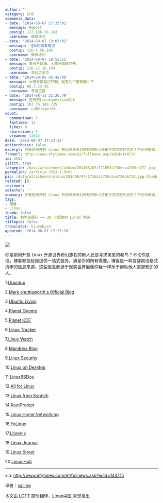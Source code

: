 ```yaml
---
author: ''
category: 分享
comments_data:
- date: '2014-08-07 17:33:01'
  message: Repost
  postip: 117.136.38.243
  username: 微博评论
- date: '2014-08-07 18:03:02'
  message: '@我的印象笔记'
  postip: 116.4.56.189
  username: 微博评论
- date: '2014-08-07 19:55:51'
  message: 表示不翻墙，大部分很难打开。
  postip: 116.22.16.108
  username: 悠远之星空
- date: '2014-08-08 06:42:48'
  message: 大部分都能打开啊，就有几个需要翻一下
  postip: 60.7.13.46
  username: 零度王爵
- date: '2014-08-11 22:26:49'
  message: 应该把Linuxquestion加上
  postip: 182.36.160.235
  username: 山鹰Sniper03
count:
  commentnum: 5
  favtimes: 13
  likes: 0
  sharetimes: 9
  viewnum: 12882
date: '2014-08-07 17:23:26'
editorchoice: false
excerpt: 你是刚刚开启 Linux 开源世界奇幻旅程的新人还是寻求灵感的老鸟？不论你是谁，博客都能给你提供一站式服务，满足你的所有需要。博客是一种言辞简洁格式清晰的信息来源，这些信息都源于现实世界里像你我一样乐于帮助他人掌握知识的人。
fromurl: http://www.efytimes.com/e1/fullnews.asp?edid=144715
id: 3553
islctt: true
largepic: /data/attachment/album/201408/07/171653c738nzvw720bh722.jpg
permalink: /article-3553-1.html
pic: /data/attachment/album/201408/07/171653c738nzvw720bh722.jpg.thumb.jpg
related: []
reviewer: ''
selector: ''
summary: 你是刚刚开启 Linux 开源世界奇幻旅程的新人还是寻求灵感的老鸟？不论你是谁，博客都能给你提供一站式服务，满足你的所有需要。博客是一种言辞简洁格式清晰的信息来源，这些信息都源于现实世界里像你我一样乐于帮助他人掌握知识的人。
tags:
- 博客
- Linux
thumb: false
title: 初学者福利 —— 20 个超赞的 Linux 博客
titlepic: false
translator: blueabysm
updated: '2014-08-07 17:23:26'
---
```


![](/data/attachment/album/201408/07/171653c738nzvw720bh722.jpg)


你是刚刚开启 Linux 开源世界奇幻旅程的新人还是寻求灵感的老鸟？不论你是谁，博客都能给你提供一站式服务，满足你的所有需要。博客是一种言辞简洁格式清晰的信息来源，这些信息都源于现实世界里像你我一样乐于帮助他人掌握知识的人。


1.[Ubuntux](http://www.ubuntux.org/)


2.[Mark shuttleworth's Official Blog](http://www.markshuttleworth.com/)


3.[Ubuntu Living](http://ubuntuliving.blogspot.in/)


4.[Planet Gnome](http://planet.gnome.org/)


5.[Planet KDE](http://planetkde.org/)


6.[Linux Tracker](http://linuxtracker.org/)


7.[Linux Watch](http://efytimes.com/e1/www.linux-watch.com)


8.[Mandriva Blog](http://blog.mandriva.com/en/)


9.[Linux Security](http://www.linuxsecurity.com/)


10.[Linux on Desktop](http://linuxondesktop.blogspot.in/)


11.[LinuxBSDos](http://www.linuxbsdos.com/)


12.[All for Linux](http://allforlinux.com/)


13.[Linux from Scratch](http://www.linuxfromscratch.org/)


14.[RootPrompt](http://rootprompt.org/)


15.[Linux Home Networking](http://www.linuxhomenetworking.com/)


16.[YoLinux](http://www.yolinux.com/TUTORIALS/)


17.[Librenix](http://librenix.com/)


18.[Linux Journal](http://www.linuxjournal.com/)


19.[Linux Street](http://www.linuxstreet.net/)


20.[Linux Hub](http://linuxhub.net/)




---


via: <http://www.efytimes.com/e1/fullnews.asp?edid=144715>


译者：[sailing](https://github.com/blueabysm) 


本文由 [LCTT](https://github.com/LCTT/TranslateProject) 原创翻译，[Linux中国](http://linux.cn/) 荣誉推出
